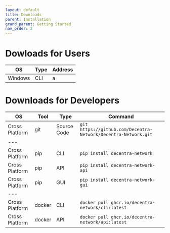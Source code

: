 ```yaml
---
layout: default
title: Downloads
parent: Installation
grand_parent: Getting Started
nav_order: 2
---
```



# Dowloads for Users
| OS | Type | Address | 
|---|---|---|
| Windows | CLI | a |



# Downloads for Developers


| OS | Tool | Type | Command |
|---|---|---|---|
| Cross Platform | git | Source Code | `git https://github.com/Decentra-Network/Decentra-Network.git` |
|---|
| Cross Platform | pip | CLI | `pip install decentra-network` |
| Cross Platform | pip | API | `pip install decentra-network-api` |
| Cross Platform | pip | GUI | `pip install decentra-network-gui` |
|---|
| Cross Platform | docker | CLI | `docker pull ghcr.io/decentra-network/cli:latest` |
| Cross Platform | docker | API | `docker pull ghcr.io/decentra-network/api:latest` |

